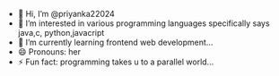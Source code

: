 - 👋 Hi, I’m @priyanka22024
- 👀 I’m interested in various programming languages specifically says java,c, python,javacript 
- 🌱 I’m currently learning frontend web development...
- 😄 Pronouns: her
- ⚡ Fun fact: programming takes u to a parallel world...

<!---
priyanka22024/priyanka22024 is a ✨ special ✨ repository because its `README.md` (this file) appears on your GitHub profile.
You can click the Preview link to take a look at your changes.
--->
